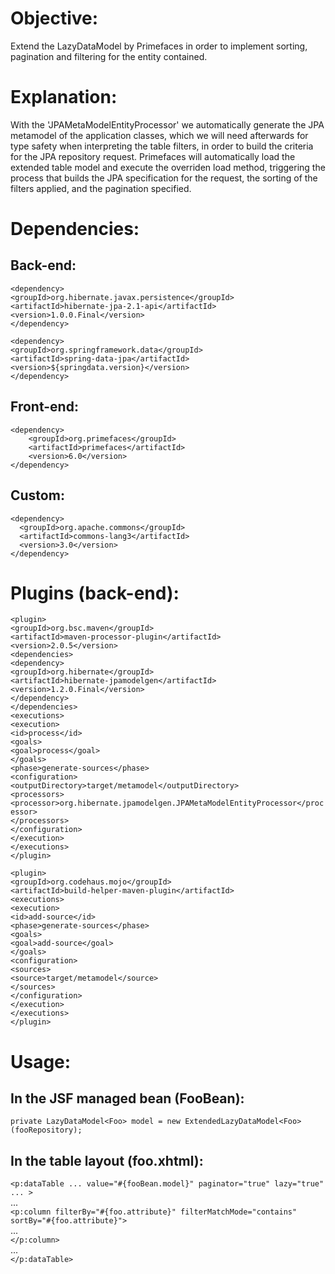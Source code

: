 
# Objective:

Extend the LazyDataModel by Primefaces in order to implement sorting, pagination and filtering for the entity contained.

# Explanation:

With the 'JPAMetaModelEntityProcessor' we automatically generate the JPA metamodel of the application classes, which we will need afterwards for type safety when interpreting the table filters, in order to build the criteria for the JPA repository request. Primefaces will automatically load the extended table model and execute the overriden load method, triggering the process that builds the JPA specification for the request, the sorting of the filters applied, and the pagination specified.

# Dependencies: 

## Back-end:

`<dependency>`  
`<groupId>org.hibernate.javax.persistence</groupId>`  
`<artifactId>hibernate-jpa-2.1-api</artifactId>`  
`<version>1.0.0.Final</version>`  
`</dependency>`  

`<dependency>`  
`<groupId>org.springframework.data</groupId>`  
`<artifactId>spring-data-jpa</artifactId>`  
`<version>${springdata.version}</version>`  
`</dependency>`  

## Front-end:

`<dependency>`  
`    <groupId>org.primefaces</groupId>`  
`    <artifactId>primefaces</artifactId>`  
`    <version>6.0</version>`  
`</dependency>`  

## Custom:

`<dependency>`  
`  <groupId>org.apache.commons</groupId>`  
`  <artifactId>commons-lang3</artifactId>`  
`  <version>3.0</version>`  
`</dependency>`  

# Plugins (back-end):

`<plugin>`  
`<groupId>org.bsc.maven</groupId>`  
`<artifactId>maven-processor-plugin</artifactId>`  
`<version>2.0.5</version>`  
`<dependencies>`  
`<dependency>`  
`<groupId>org.hibernate</groupId>`  
`<artifactId>hibernate-jpamodelgen</artifactId>`  
`<version>1.2.0.Final</version>`  
`</dependency>`  
`</dependencies>`  
`<executions>`  
`<execution>`  
`<id>process</id>`  
`<goals>`  
`<goal>process</goal>`  
`</goals>`  
`<phase>generate-sources</phase>`  
`<configuration>`  
`<outputDirectory>target/metamodel</outputDirectory>`  
`<processors>`  
`<processor>org.hibernate.jpamodelgen.JPAMetaModelEntityProcessor</processor>`  
`</processors>`  
`</configuration>`  
`</execution>`  
`</executions>`  
`</plugin>`  

`<plugin>`  
`<groupId>org.codehaus.mojo</groupId>`  
`<artifactId>build-helper-maven-plugin</artifactId>`  
`<executions>`  
`<execution>`  
`<id>add-source</id>`  
`<phase>generate-sources</phase>`  
`<goals>`  
`<goal>add-source</goal>`  
`</goals>`  
`<configuration>`  
`<sources>`  
`<source>target/metamodel</source>`  
`</sources>`  
`</configuration>`  
`</execution>`  
`</executions>`  
`</plugin>`  

# Usage:

## In the JSF managed bean (FooBean):

`private LazyDataModel<Foo> model = new ExtendedLazyDataModel<Foo>(fooRepository);`  

## In the table layout (foo.xhtml):

`<p:dataTable ... value="#{fooBean.model}" paginator="true" lazy="true" ... >`  
...  
`<p:column filterBy="#{foo.attribute}" filterMatchMode="contains" sortBy="#{foo.attribute}">`  
...  
`</p:column>`  
...  
`</p:dataTable>`
